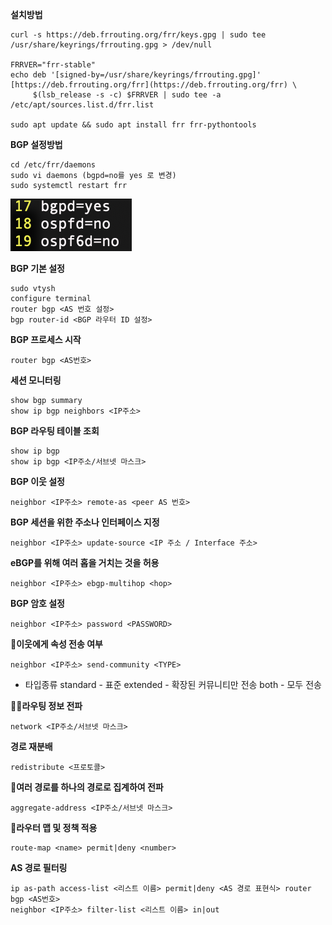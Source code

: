 **설치방법**
```
curl -s https://deb.frrouting.org/frr/keys.gpg | sudo tee /usr/share/keyrings/frrouting.gpg > /dev/null

FRRVER="frr-stable"
echo deb '[signed-by=/usr/share/keyrings/frrouting.gpg]' [https://deb.frrouting.org/frr](https://deb.frrouting.org/frr) \
     $(lsb_release -s -c) $FRRVER | sudo tee -a /etc/apt/sources.list.d/frr.list
     
sudo apt update && sudo apt install frr frr-pythontools
```

**BGP 설정방법**
```
cd /etc/frr/daemons
sudo vi daemons (bgpd=no를 yes 로 변경)
sudo systemctl restart frr
```
![](img/FRR.png)

**BGP 기본 설정**
```
sudo vtysh
configure terminal
router bgp <AS 번호 설정>
bgp router-id <BGP 라우터 ID 설정>
```

**BGP 프로세스 시작**
```
router bgp <AS번호>
```

**세션 모니터링**
```
show bgp summary
show ip bgp neighbors <IP주소>
```

**BGP 라우팅 테이블 조회**
```
show ip bgp 
show ip bgp <IP주소/서브넷 마스크>
```

**BGP 이웃 설정**
```
neighbor <IP주소> remote-as <peer AS 번호>
```

**BGP 세션을 위한 주소나 인터페이스 지정**
```
neighbor <IP주소> update-source <IP 주소 / Interface 주소>
```

**eBGP를 위해 여러 홉을 거치는 것을 허용**
```
neighbor <IP주소> ebgp-multihop <hop>
```

**BGP 암호 설정**
```
neighbor <IP주소> password <PASSWORD>
```

**이웃에게 속성 전송 여부**
```
neighbor <IP주소> send-community <TYPE>
```
 - 타입종류
	standard - 표준
	extended -  확장된 커뮤니티만 전송
	both - 모두 전송

**라우팅 정보 전파**
```
network <IP주소/서브넷 마스크>
```

**경로 재분배**
```
redistribute <프로토콜>
```

**여러 경로를 하나의 경로로 집계하여 전파**
```
aggregate-address <IP주소/서브넷 마스크>
```

**라우터 맵 및 정책 적용**
```
route-map <name> permit|deny <number>
```

**AS 경로 필터링**

```
ip as-path access-list <리스트 이름> permit|deny <AS 경로 표현식> router bgp <AS번호> 
neighbor <IP주소> filter-list <리스트 이름> in|out
```
